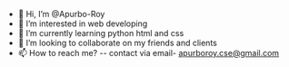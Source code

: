 - 👋 Hi, I’m @Apurbo-Roy
- 👀 I’m interested in web developing 
- 🌱 I’m currently learning python html and css
- 💞️ I’m looking to collaborate on my friends and clients 
- 📫 How to reach me? -- contact via email- apurboroy.cse@gmail.com 

<!---
Apurbo-Roy/Apurbo-Roy is a ✨ special ✨ repository because its `README.md` (this file) appears on your GitHub profile.
You can click the Preview link to take a look at your changes.
--->
